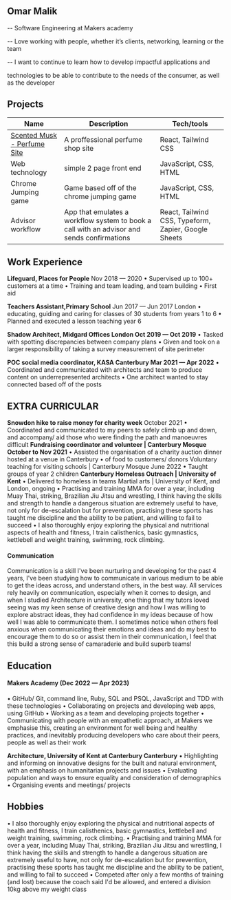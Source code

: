 ## Omar Malik

-- Software Engineering at Makers academy

-- Love working with people, whether it’s clients, networking, learning or the team

-- I want to continue to learn how to develop impactful applications and

technologies to be able to contribute to the needs of the consumer, as well as the developer

## Projects

| Name                         | Description       | Tech/tools        |
| ---------------------------- | ----------------- | ----------------- |
| [Scented Musk - Perfume Site]( https://scented-musk.vercel.app)  | A proffessional perfume shop site | React, Tailwind CSS |
| Web technology               | simple 2 page front end | JavaScript, CSS, HTML |
| Chrome Jumping game          | Game based off of the chrome jumping game | JavaScript, CSS, HTML |
| Advisor workflow             | App that emulates a workflow system to book a call with an advisor and sends confirmations | React, Tailwind CSS, Typeform, Zapier, Google Sheets|


## Work Experience

 **Lifeguard, Places for People**
Nov 2018 — 2020
• Supervised up to 100+ customers at a time
• Training and team leading, and team building
• First aid

 **Teachers Assistant,Primary School**
Jun 2017 — Jun 2017
London
• educating, guiding and caring for classes of 30 students from years 1 to 6
• Planned and executed a lesson teaching year 6

 **Shadow Architect, Midgard Offices London Oct 2019 — Oct 2019**
• Tasked with spotting discrepancies between company plans
• Given and took on a larger responsibility of taking a survey measurement of site
perimeter


 **POC social media coordinator, KASA Canterbury Mar 2021 — Apr 2022**
• Coordinated and communicated with architects and team to produce content on
underrepresented architects
• One architect wanted to stay connected based off of the posts


## EXTRA CURRICULAR
 **Snowdon hike to raise money for charity week**
October 2021
• Coordinated and communicated to my peers to safely climb up and down, and accompany/ aid those who were finding the path and manoeuvres difficult
**Fundraising coordinator and volunteer | Canterbury Mosque October to Nov 2021**
• Assisted the organisation of a charity auction dinner hosted at a venue in Canterbury
• of food to customers/ donors
Voluntary teaching for visiting schools | Canterbury Mosque June 2022
• Taught groups of year 2 children
**Canterbury Homeless Outreach | University of Kent**
• Delivered to homeless in teams
Martial arts | University of Kent, and London, ongoing
• Practising and training MMA for over a year, including Muay Thai, striking,
Brazilian Jiu Jitsu and wrestling, I think having the skills and strength to handle a dangerous situation are extremely useful to have, not only for de-escalation but for prevention, practising these sports has taught me discipline and the ability to be patient, and willing to fail to succeed
• I also thoroughly enjoy exploring the physical and nutritional aspects of health and fitness, I train calisthenics, basic gymnastics, kettlebell and weight training, swimming, rock climbing.

#### Communication
Communication is a skill I've been nurturing and developing for the past 4 years, I've been studying how to communicate in various medium to be able to get the ideas across, and understand others, in the best way. All services rely heavily on communication, especially when it comes to design, and when I studied Architecture in university, one thing that my tutors loved seeing was my keen sense of creative design and how I was willing to explore abstract ideas, they had confidence in my ideas because of how well I was able to communicate them. I sometimes notice when others feel anxious when communicating their emotions and ideas and do my best to encourage them to do so or assist them in their communication, I feel that this build a strong sense of camaraderie and build superb teams!


## Education

#### Makers Academy (Dec 2022 — Apr 2023)
• GitHub/ Git, command line, Ruby, SQL and PSQL, JavaScript and TDD with these technologies
• Collaborating on projects and developing web apps, using GitHub
• Working as a team and developing projects together
• Communicating with people with an empathetic approach, at Makers we
emphasise this, creating an environment for well being and healthy practices, and inevitably producing developers who care about their peers, people as well as their work

 **Architecture, University of Kent at Canterbury Canterbury**
• Highlighting and informing on innovative designs for the built and natural
environment, with an emphasis on humanitarian projects and issues
• Evaluating population and ways to ensure equality and consideration of
demographics
• Organising events and meetings/ projects


## Hobbies

• I also thoroughly enjoy exploring the physical and nutritional aspects of health and
fitness, I train calisthenics, basic gymnastics, kettlebell and weight training,
swimming, rock climbing.
• Practising and training MMA for over a year, including Muay Thai, striking,
Brazilian Jiu Jitsu and wrestling, I think having the skills and strength to handle a dangerous situation are extremely useful to have, not only for de-escalation but for prevention, practising these sports has taught me discipline and the ability to be patient, and willing to fail to succeed
• Competed after only a few months of training (and lost) because the coach said I'd be allowed, and entered a division 10kg above my weight class
